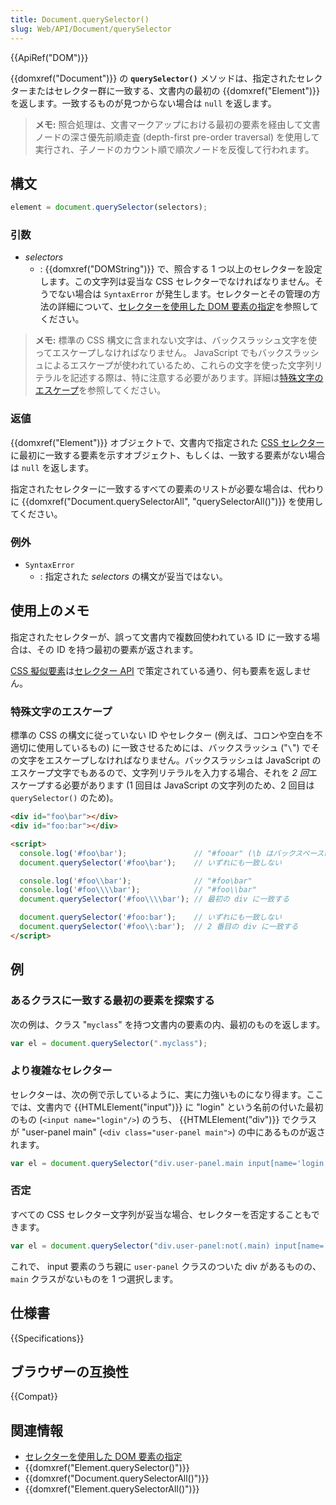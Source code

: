 ```yaml
---
title: Document.querySelector()
slug: Web/API/Document/querySelector
---
```

{{ApiRef("DOM")}}

{{domxref("Document")}} の **`querySelector()`** メソッドは、指定されたセレクターまたはセレクター群に一致する、文書内の最初の {{domxref("Element")}} を返します。一致するものが見つからない場合は `null` を返します。

> **メモ:** 照合処理は、文書マークアップにおける最初の要素を経由して文書ノードの深さ優先前順走査 (depth-first pre-order traversal) を使用して実行され、子ノードのカウント順で順次ノードを反復して行われます。

## 構文

```js
element = document.querySelector(selectors);
```

### 引数

- _selectors_
  - : {{domxref("DOMString")}} で、照合する 1 つ以上のセレクターを設定します。この文字列は妥当な CSS セレクターでなければなりません。そうでない場合は `SyntaxError` が発生します。セレクターとその管理の方法の詳細について、[セレクターを使用した DOM 要素の指定](/ja/docs/Web/API/Document_object_model/Locating_DOM_elements_using_selectors)を参照してください。

> **メモ:** 標準の CSS 構文に含まれない文字は、バックスラッシュ文字を使ってエスケープしなければなりません。 JavaScript でもバックスラッシュによるエスケープが使われているため、これらの文字を使った文字列リテラルを記述する際は、特に注意する必要があります。詳細は[特殊文字のエスケープ](#特殊文字のエスケープ)を参照してください。

### 返値

{{domxref("Element")}} オブジェクトで、文書内で指定された [CSS セレクター](/ja/docs/Web/CSS/CSS_Selectors)に最初に一致する要素を示すオブジェクト、もしくは、一致する要素がない場合は `null` を返します。

指定されたセレクターに一致するすべての要素のリストが必要な場合は、代わりに {{domxref("Document.querySelectorAll", "querySelectorAll()")}} を使用してください。

### 例外

- `SyntaxError`
  - : 指定された _selectors_ の構文が妥当ではない。

## 使用上のメモ

指定されたセレクターが、誤って文書内で複数回使われている ID に一致する場合は、その ID を持つ最初の要素が返されます。

[CSS 擬似要素](/ja/docs/Web/CSS/Pseudo-elements)は[セレクター API](https://www.w3.org/TR/selectors-api/#grammar) で策定されている通り、何も要素を返しません。

### 特殊文字のエスケープ

標準の CSS の構文に従っていない ID やセレクター (例えば、コロンや空白を不適切に使用しているもの) に一致させるためには、バックスラッシュ ("`\`") でその文字をエスケープしなければなりません。バックスラッシュは JavaScript のエスケープ文字でもあるので、文字列リテラルを入力する場合、それを *2 回*エスケープする必要があります (1 回目は JavaScript の文字列のため、2 回目は `querySelector()` のため)。

```html
<div id="foo\bar"></div>
<div id="foo:bar"></div>

<script>
  console.log('#foo\bar');               // "#fooar" (\b はバックスペース制御文字)
  document.querySelector('#foo\bar');    // いずれにも一致しない

  console.log('#foo\\bar');              // "#foo\bar"
  console.log('#foo\\\\bar');            // "#foo\\bar"
  document.querySelector('#foo\\\\bar'); // 最初の div に一致する

  document.querySelector('#foo:bar');    // いずれにも一致しない
  document.querySelector('#foo\\:bar');  // 2 番目の div に一致する
</script>
```

## 例

### あるクラスに一致する最初の要素を探索する

次の例は、クラス "`myclass`" を持つ文書内の要素の内、最初のものを返します。

```js
var el = document.querySelector(".myclass");
```

### より複雑なセレクター

セレクターは、次の例で示しているように、実に力強いものになり得ます。ここでは、文書内で {{HTMLElement("input")}} に "login" という名前の付いた最初のもの (`<input name="login"/>`) のうち、 {{HTMLElement("div")}} でクラスが "user-panel main" (`<div class="user-panel main">`) の中にあるものが返されます。

```js
var el = document.querySelector("div.user-panel.main input[name='login']");
```

### 否定

すべての CSS セレクター文字列が妥当な場合、セレクターを否定することもできます。

```js
var el = document.querySelector("div.user-panel:not(.main) input[name='login']");
```

これで、 input 要素のうち親に `user-panel` クラスのついた div があるものの、`main` クラスがないものを 1 つ選択します。

## 仕様書

{{Specifications}}

## ブラウザーの互換性

{{Compat}}

## 関連情報

- [セレクターを使用した DOM 要素の指定](/ja/docs/Web/API/Document_object_model/Locating_DOM_elements_using_selectors)
- {{domxref("Element.querySelector()")}}
- {{domxref("Document.querySelectorAll()")}}
- {{domxref("Element.querySelectorAll()")}}
